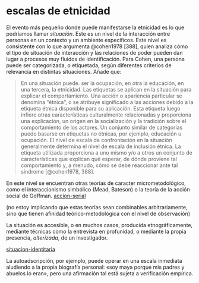 # escalas de etnicidad

<!--
Situación
Hábito
Ritual
Coyunturas
Hechos sociales totales como guerras, intervenciones, invasiones
Eventos conmemorativos
-->

El evento más pequeño donde puede manifestarse la etnicidad es lo que podríamos llamar *situación*. Este es un nivel de la interacción entre personas en un contexto y un ambiente específicos. Este nivel es consistente con lo que argumenta @cohen1978 [388], quien analiza cómo el tipo de situación de interacción y las relaciones de poder pueden dan lugar a procesos muy fluidos de identificación. Para Cohen, una persona puede ser categorizada, o etiquetada, según diferentes criterios de relevancia en distintas situaciones. Añade que:

 >
 > En una situación puede. ser la ocupación, en otra la educación, en una tercera, la etnicidad. Las etiquetas se aplican en la situación para explicar el comportamiento. Una acción o apariencia particular se denomina “étnica”, o se atribuye significado a las acciones debido a la etiqueta étnica disponible para su aplicación. Esta etiqueta luego infiere otras características culturalmente relacionadas y proporciona una explicación, un origen en la socialización y la tradición sobre el comportamiento de los actores. Un conjunto similar de categorías puede basarse en etiquetas no étnicas, por ejemplo, educación u ocupación. El nivel de escala de confrontación en la situación generalmente determina el nivel de escala de inclusión étnica. La etiqueta utilizada proporciona a uno mismo y/o a otros un conjunto de características que explican qué esperar, de dónde proviene tal comportamiento y, a menudo, cómo se debe reaccionar ante tal síndrome [@cohen1978, 388].

En este nivel se encuentran otras teorías de caracter micrometodológico, como el interaccionismo simbólico (Mead, Bateson) o la teoría de la acción social de Goffman. [accion-serial](accion-serial.md)

(no estoy implicando que estas teorías sean combinables arbitrariamente, sino que tienen afinidad teórico-metodológica con el nivel de observación)

La situación es accesible, o en muchos casos, producida etnográficamente, mediante técnicas como la entrevista en profunidad, o mediante la propia presencia, *alterizada*, de un investigador.

[situacion-identitaria](situacion-identitaria.md)

La autoadscripción, por ejemplo, puede operar en una escala inmediata aludiendo a la propia biografía personal: «soy maya porque mis padres y abuelos lo eran», pero una afirmación tal está sujeta a verificación empírica.
